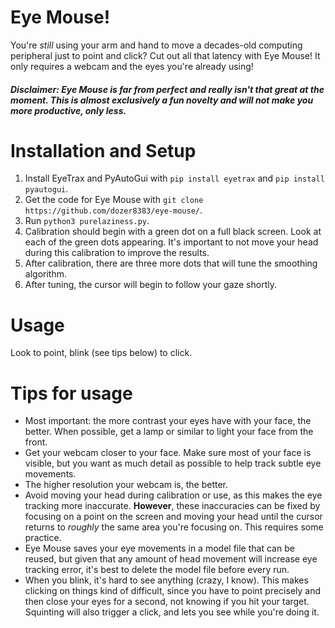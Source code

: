 # Eye Mouse!
You're _still_ using your arm and hand to move a decades-old computing peripheral just to point and click? Cut out all that latency with Eye Mouse! It only requires a webcam and the eyes you're already using!

##### Disclaimer: Eye Mouse is far from perfect and really isn't that great at the moment. This is almost exclusively a fun novelty and will not make you more productive, only less.

# Installation and Setup
1. Install EyeTrax and PyAutoGui with `pip install eyetrax` and `pip install pyautogui`.
2. Get the code for Eye Mouse with `git clone https://github.com/dozer8383/eye-mouse/`.
3. Run `python3 purelaziness.py`.
4. Calibration should begin with a green dot on a full black screen. Look at each of the green dots appearing. It's important to not move your head during this calibration to improve the results.
5. After calibration, there are three more dots that will tune the smoothing algorithm.
6. After tuning, the cursor will begin to follow your gaze shortly.

# Usage
Look to point, blink (see tips below) to click.

# Tips for usage
- Most important: the more contrast your eyes have with your face, the better. When possible, get a lamp or similar to light your face from the front.
- Get your webcam closer to your face. Make sure most of your face is visible, but you want as much detail as possible to help track subtle eye movements.
- The higher resolution your webcam is, the better.
- Avoid moving your head during calibration or use, as this makes the eye tracking more inaccurate. **However**, these inaccuracies can be fixed by focusing on a point on the screen and moving your head until the cursor returns to *roughly* the same area you're focusing on. This requires some practice.
- Eye Mouse saves your eye movements in a model file that can be reused, but given that any amount of head movement will increase eye tracking error, it's best to delete the model file before every run.
- When you blink, it's hard to see anything (crazy, I know). This makes clicking on things kind of difficult, since you have to point precisely and then close your eyes for a second, not knowing if you hit your target. Squinting will also trigger a click, and lets you see while you're doing it.
